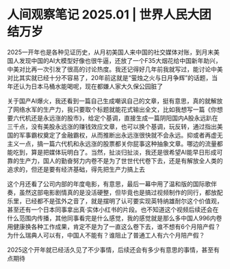 # 人间观察笔记 2025.01 | 世界人民大团结万岁

2025一开年也是各种见证历史，从月初美国人来中国的社交媒体对账，到月末美国人发现中国的AI大模型好像也很牛逼，还放了一个F35大烟花给中国新年助兴，中美对比再一次引发了很高的讨论热度。我还记得好几年前我就写过，能讨论中美对比其实就已经十分不容易了，20年前这就是“萤烛之火与日月争辉”的话题，当年还认为日本马桶水能喝呢，现在都嫌人家大久保公园脏了  

关于国产AI爆火，我还看到一篇自己生成嘲讽自己的文章，挺有意思，真的就解放了网络水军的生产力，我只要取个标题就能花式输出全文，比如我想写一篇《你想要六代机还是永远涨的股市》，给定个基调，直接生成一篇阴阳国内A股永远趴在三千点，没有美股永远涨的赚钱效应文章，也可以换个基调，玩反转，通过指出美国的军事霸权奠定了金融霸权，从而推断出永远涨很快就不会永远。抑或者再虚无主义一点，搞一篇六代机和永远涨的股票都关你屁事这种抽象文章。哪边的流量都能吃到，算是把媒体玩明白了。当然，扯淡归扯淡，我还是很希望AI能早日形成可靠的生产力，国人的勤奋努力内卷不是为了世世代代卷下去，还是有解放全人类的追求的，但还是要有经济基础，得先把生产力搞上去  

这个月还看了公司内部的年度电影，有意思，最后一幕中用了温和版的国际歌伴奏，虽然这部电影剧情真的是没活硬整，但毕竟也是搞过视频制作的同行，都放配乐里，已经都不是弦外之音了，就是摆明了认可要实现英特纳雄耐尔这个价值观，甚至还有一个日本同事拿出真·实体小红书的片段。也不知道这个视频后续还会在什么范围内传播，其他同事看完是什么感觉，我的感觉就是那么多中国人996内卷用健康换各种工作成果，肯定不是为了一直这么卷下去，谁不想有6个月陪产假？为什么瑞典人可以有，中国人不能有？谁阻止了普通工人有六个月陪产假？

2025这个开年就已经活久见了不少事情，后续还会有多少有意思的事情，甚至有点期待
